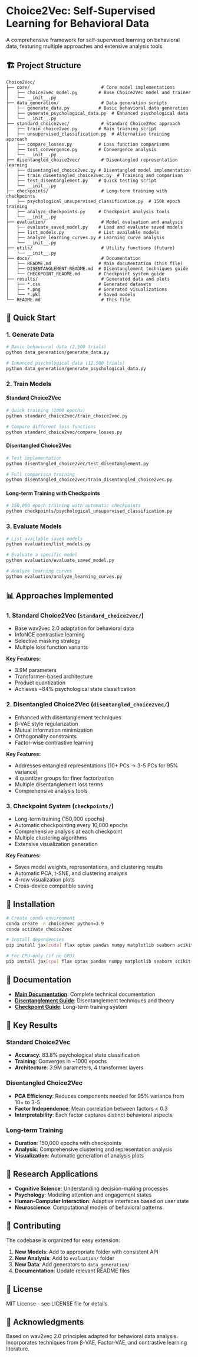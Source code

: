 # Choice2Vec: Self-Supervised Learning for Behavioral Data

A comprehensive framework for self-supervised learning on behavioral data, featuring multiple approaches and extensive analysis tools.

## 🏗️ Project Structure

```
Choice2Vec/
├── core/                           # Core model implementations
│   ├── choice2vec_model.py        # Base Choice2Vec model and trainer
│   └── __init__.py
├── data_generation/                # Data generation scripts
│   ├── generate_data.py           # Basic behavioral data generation
│   ├── generate_psychological_data.py  # Enhanced psychological data
│   └── __init__.py
├── standard_choice2vec/            # Standard Choice2Vec approach
│   ├── train_choice2vec.py        # Main training script
│   ├── unsupervised_classification.py  # Alternative training approach
│   ├── compare_losses.py          # Loss function comparisons
│   ├── test_convergence.py        # Convergence analysis
│   └── __init__.py
├── disentangled_choice2vec/        # Disentangled representation learning
│   ├── disentangled_choice2vec.py # Disentangled model implementation
│   ├── train_disentangled_choice2vec.py  # Training and comparison
│   ├── test_disentanglement.py    # Quick testing script
│   └── __init__.py
├── checkpoints/                    # Long-term training with checkpoints
│   ├── psychological_unsupervised_classification.py  # 150k epoch training
│   ├── analyze_checkpoints.py     # Checkpoint analysis tools
│   └── __init__.py
├── evaluation/                     # Model evaluation and analysis
│   ├── evaluate_saved_model.py    # Load and evaluate saved models
│   ├── list_models.py             # List available models
│   ├── analyze_learning_curves.py # Learning curve analysis
│   └── __init__.py
├── utils/                          # Utility functions (future)
│   └── __init__.py
├── docs/                           # Documentation
│   ├── README.md                  # Main documentation (this file)
│   ├── DISENTANGLEMENT_README.md  # Disentanglement techniques guide
│   └── CHECKPOINT_README.md       # Checkpoint system guide
├── results/                        # Generated data and plots
│   ├── *.csv                      # Generated datasets
│   ├── *.png                      # Generated visualizations
│   └── *.pkl                      # Saved models
└── README.md                       # This file
```

## 🚀 Quick Start

### 1. Generate Data
```bash
# Basic behavioral data (2,500 trials)
python data_generation/generate_data.py

# Enhanced psychological data (12,500 trials)
python data_generation/generate_psychological_data.py
```

### 2. Train Models

#### Standard Choice2Vec
```bash
# Quick training (1000 epochs)
python standard_choice2vec/train_choice2vec.py

# Compare different loss functions
python standard_choice2vec/compare_losses.py
```

#### Disentangled Choice2Vec
```bash
# Test implementation
python disentangled_choice2vec/test_disentanglement.py

# Full comparison training
python disentangled_choice2vec/train_disentangled_choice2vec.py
```

#### Long-term Training with Checkpoints
```bash
# 150,000 epoch training with automatic checkpoints
python checkpoints/psychological_unsupervised_classification.py
```

### 3. Evaluate Models
```bash
# List available saved models
python evaluation/list_models.py

# Evaluate a specific model
python evaluation/evaluate_saved_model.py

# Analyze learning curves
python evaluation/analyze_learning_curves.py
```

## 📊 Approaches Implemented

### 1. **Standard Choice2Vec** (`standard_choice2vec/`)
- Base wav2vec 2.0 adaptation for behavioral data
- InfoNCE contrastive learning
- Selective masking strategy
- Multiple loss function variants

**Key Features:**
- 3.9M parameters
- Transformer-based architecture
- Product quantization
- Achieves ~84% psychological state classification

### 2. **Disentangled Choice2Vec** (`disentangled_choice2vec/`)
- Enhanced with disentanglement techniques
- β-VAE style regularization
- Mutual information minimization
- Orthogonality constraints
- Factor-wise contrastive learning

**Key Features:**
- Addresses entangled representations (10+ PCs → 3-5 PCs for 95% variance)
- 4 quantizer groups for finer factorization
- Multiple disentanglement loss terms
- Comprehensive analysis tools

### 3. **Checkpoint System** (`checkpoints/`)
- Long-term training (150,000 epochs)
- Automatic checkpointing every 10,000 epochs
- Comprehensive analysis at each checkpoint
- Multiple clustering algorithms
- Extensive visualization generation

**Key Features:**
- Saves model weights, representations, and clustering results
- Automatic PCA, t-SNE, and clustering analysis
- 4-row visualization plots
- Cross-device compatible saving

## 🔧 Installation

```bash
# Create conda environment
conda create -n choice2vec python=3.9
conda activate choice2vec

# Install dependencies
pip install jax[cuda] flax optax pandas numpy matplotlib seaborn scikit-learn

# For CPU-only (if no GPU)
pip install jax[cpu] flax optax pandas numpy matplotlib seaborn scikit-learn
```

## 📖 Documentation

- **[Main Documentation](docs/README.md)**: Complete technical documentation
- **[Disentanglement Guide](docs/DISENTANGLEMENT_README.md)**: Disentanglement techniques and theory
- **[Checkpoint Guide](docs/CHECKPOINT_README.md)**: Long-term training system

## 🎯 Key Results

### Standard Choice2Vec
- **Accuracy**: 83.8% psychological state classification
- **Training**: Converges in ~1000 epochs
- **Architecture**: 3.9M parameters, 4 transformer layers

### Disentangled Choice2Vec
- **PCA Efficiency**: Reduces components needed for 95% variance from 10+ to 3-5
- **Factor Independence**: Mean correlation between factors < 0.3
- **Interpretability**: Each factor captures distinct behavioral aspects

### Long-term Training
- **Duration**: 150,000 epochs with checkpoints
- **Analysis**: Comprehensive clustering and representation analysis
- **Visualization**: Automatic generation of analysis plots

## 🔬 Research Applications

- **Cognitive Science**: Understanding decision-making processes
- **Psychology**: Modeling attention and engagement states
- **Human-Computer Interaction**: Adaptive interfaces based on user state
- **Neuroscience**: Computational models of behavioral patterns

## 🤝 Contributing

The codebase is organized for easy extension:

1. **New Models**: Add to appropriate folder with consistent API
2. **New Analysis**: Add to `evaluation/` folder
3. **New Data**: Add generators to `data_generation/`
4. **Documentation**: Update relevant README files

## 📄 License

MIT License - see LICENSE file for details.

## 🙏 Acknowledgments

Based on wav2vec 2.0 principles adapted for behavioral data analysis. Incorporates techniques from β-VAE, Factor-VAE, and contrastive learning literature. 